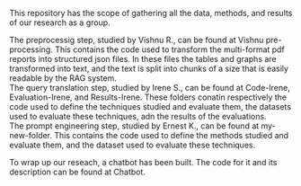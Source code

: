 This repository has the scope of gathering all the data, methods, and results of our research as a group.  
  
The preprocessig step, studied by Vishnu R., can be found at Vishnu pre-processing. This contains the code used to transform the multi-format pdf reports into structured json files. In these files the tables and graphs are transformed into text, and the text is split into chunks of a size that is easily readable by the RAG system.  
The query translation step, studied by Irene S., can be found at Code-Irene, Evaluation-Irene, and Results-Irene. These folders conatin respectively the code used to define the techniques studied and evaluate them, the datasets used to evaluate these techniques, adn the results of the evaluations.  
The prompt engineering step, studied by Ernest K., can be found at my-new-folder. This contains the code used to define the methods studied and evaluate them, and the dataset used to evaluate these techniques.  
  
To wrap up our reseach, a chatbot has been built. The code for it and its description can be found at Chatbot.
